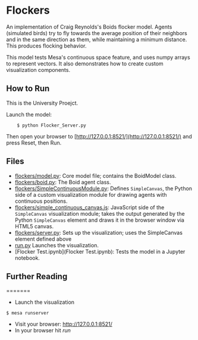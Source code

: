 # Flockers

An implementation of Craig Reynolds's Boids flocker model. Agents (simulated birds) try to fly towards the average position of their neighbors and in the same direction as them, while maintaining a minimum distance. This produces flocking behavior.

This model tests Mesa's continuous space feature, and uses numpy arrays to represent vectors. It also demonstrates how to create custom visualization components.

## How to Run
This is the University Proejct.


Launch the model:
```
    $ python Flocker_Server.py
```

Then open your browser to [http://127.0.0.1:8521/](http://127.0.0.1:8521/) and press Reset, then Run.

## Files

* [flockers/model.py](flockers/model.py): Core model file; contains the BoidModel class.
* [flockers/boid.py](flockers/boid.py): The Boid agent class.
* [flockers/SimpleContinuousModule.py](flockers/SimpleContinuousModule.py): Defines ``SimpleCanvas``, the Python side of a custom visualization module for drawing agents with continuous positions.
* [flockers/simple_continuous_canvas.js](flockers/simple_continuous_canvas.js): JavaScript side of the ``SimpleCanvas`` visualization module; takes the output generated by the Python ``SimpleCanvas`` element and draws it in the browser window via HTML5 canvas.
* [flockers/server.py](flockers/server.py): Sets up the visualization; uses the SimpleCanvas element defined above
* [run.py](run.py) Launches the visualization.
* [Flocker Test.ipynb](Flocker Test.ipynb): Tests the model in a Jupyter notebook.

## Further Reading

=======
* Launch the visualization
```
$ mesa runserver
```
* Visit your browser: http://127.0.0.1:8521/
* In your browser hit *run*
